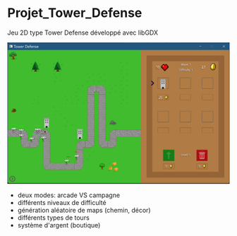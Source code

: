 # Projet_Tower_Defense


Jeu 2D type Tower Defense développé avec libGDX

![](towerDefense.png)

- deux modes: arcade VS campagne
- différents niveaux de difficulté
- génération aléatoire de maps (chemin, décor)
- différents types de tours
- système d'argent (boutique)